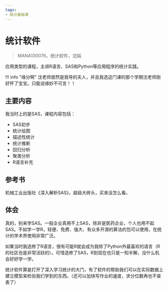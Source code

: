 ```yaml
---
tags:
- 统计基础课
---
```


# 统计软件
> MANA130076，统计软件，沈娟

应用类型的课程，主讲R语言、SAS和Python等应用程序的统计实践。

!!! info "缘分啊"
    沈老师居然是我导的夫人，并且我选这门课的那个学期沈老师刚好怀了宝宝。只能说缘妙不可言！！

## 主要内容
我当时上的是SAS，课程内容包括：
- SAS初步
- 统计绘图
- 描述性统计
- 统计推断
- 回归分析
- 聚类分析
- R语言补充

## 参考书
机械工业出版社《深入解析SAS》，超级大砖头，买来没怎么看。

## 体会
真的，别来学SAS。一般企业真用不上SAS，除非是医药企业，个人也用不起SAS。不如学一学R，轻便、免费、强大、有众多开源的算法的包可以使用，在统计的学术界使用非常广泛。

如果当时我选修了R语言，很有可能R就会成为我除了Python外最喜欢的语言（R的社区也是非常活跃的）。可惜选修了SAS，R到现在也只是一知半解，没什么机会好好学一学。

统计软件算是打开了深入学习统计的大门，有了软件的帮助我们可以在实际数据上建立模型来检验我们学到的东西。（还可以加快写作业的速度，求分位数再也不查表了）